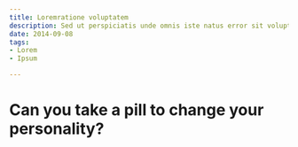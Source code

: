 ```yaml
---
title: Loremratione voluptatem
description: Sed ut perspiciatis unde omnis iste natus error sit voluptatem
date: 2014-09-08
tags:
- Lorem
- Ipsum

---
```

# Can you take a pill to change your personality?